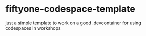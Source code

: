 # fiftyone-codespace-template
just a simple template to work on a good .devcontainer for using codespaces in workshops

